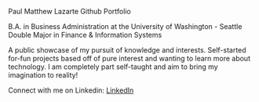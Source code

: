 Paul Matthew Lazarte Github Portfolio

B.A. in Business Administration at the University of Washington - Seattle
Double Major in Finance & Information Systems

A public showcase of my pursuit of knowledge and interests. 
Self-started for-fun projects based off of pure interest and wanting to learn more about technology.
I am completely part self-taught and aim to bring my imagination to reality!


Connect with me on Linkedin: [LinkedIn](https://www.linkedin.com/in/paul-lazarte/)
